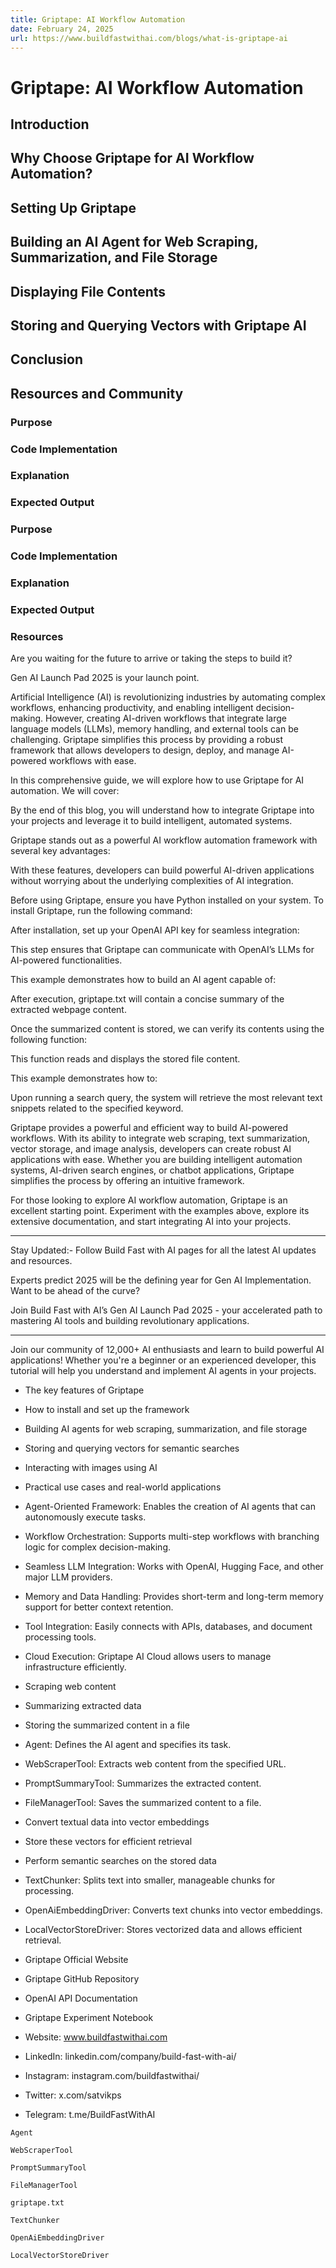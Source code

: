 ```yaml
---
title: Griptape: AI Workflow Automation
date: February 24, 2025
url: https://www.buildfastwithai.com/blogs/what-is-griptape-ai
---
```


# Griptape: AI Workflow Automation

## Introduction

## Why Choose Griptape for AI Workflow Automation?

## Setting Up Griptape

## Building an AI Agent for Web Scraping, Summarization, and File Storage

## Displaying File Contents

## Storing and Querying Vectors with Griptape AI

## Conclusion

## Resources and Community

### Purpose

### Code Implementation

### Explanation

### Expected Output

### Purpose

### Code Implementation

### Explanation

### Expected Output

### Resources

Are you waiting for the future to arrive or taking the steps to build it?

Gen AI Launch Pad 2025 is your launch point.

Artificial Intelligence (AI) is revolutionizing industries by automating complex workflows, enhancing productivity, and enabling intelligent decision-making. However, creating AI-driven workflows that integrate large language models (LLMs), memory handling, and external tools can be challenging. Griptape simplifies this process by providing a robust framework that allows developers to design, deploy, and manage AI-powered workflows with ease.

In this comprehensive guide, we will explore how to use Griptape for AI automation. We will cover:

By the end of this blog, you will understand how to integrate Griptape into your projects and leverage it to build intelligent, automated systems.

Griptape stands out as a powerful AI workflow automation framework with several key advantages:

With these features, developers can build powerful AI-driven applications without worrying about the underlying complexities of AI integration.

Before using Griptape, ensure you have Python installed on your system. To install Griptape, run the following command:

After installation, set up your OpenAI API key for seamless integration:

This step ensures that Griptape can communicate with OpenAI’s LLMs for AI-powered functionalities.

This example demonstrates how to build an AI agent capable of:

After execution, griptape.txt will contain a concise summary of the extracted webpage content.

Once the summarized content is stored, we can verify its contents using the following function:

This function reads and displays the stored file content.

This example demonstrates how to:

Upon running a search query, the system will retrieve the most relevant text snippets related to the specified keyword.

Griptape provides a powerful and efficient way to build AI-powered workflows. With its ability to integrate web scraping, text summarization, vector storage, and image analysis, developers can create robust AI applications with ease. Whether you are building intelligent automation systems, AI-driven search engines, or chatbot applications, Griptape simplifies the process by offering an intuitive framework.

For those looking to explore AI workflow automation, Griptape is an excellent starting point. Experiment with the examples above, explore its extensive documentation, and start integrating AI into your projects.

---------------------------

Stay Updated:- Follow Build Fast with AI pages for all the latest AI updates and resources.

Experts predict 2025 will be the defining year for Gen AI Implementation. Want to be ahead of the curve?

Join Build Fast with AI’s Gen AI Launch Pad 2025 - your accelerated path to mastering AI tools and building revolutionary applications.

---------------------------

Join our community of 12,000+ AI enthusiasts and learn to build powerful AI applications! Whether you're a beginner or an experienced developer, this tutorial will help you understand and implement AI agents in your projects.

* The key features of Griptape
* How to install and set up the framework
* Building AI agents for web scraping, summarization, and file storage
* Storing and querying vectors for semantic searches
* Interacting with images using AI
* Practical use cases and real-world applications

* Agent-Oriented Framework: Enables the creation of AI agents that can autonomously execute tasks.
* Workflow Orchestration: Supports multi-step workflows with branching logic for complex decision-making.
* Seamless LLM Integration: Works with OpenAI, Hugging Face, and other major LLM providers.
* Memory and Data Handling: Provides short-term and long-term memory support for better context retention.
* Tool Integration: Easily connects with APIs, databases, and document processing tools.
* Cloud Execution: Griptape AI Cloud allows users to manage infrastructure efficiently.

* Scraping web content
* Summarizing extracted data
* Storing the summarized content in a file

* Agent: Defines the AI agent and specifies its task.
* WebScraperTool: Extracts web content from the specified URL.
* PromptSummaryTool: Summarizes the extracted content.
* FileManagerTool: Saves the summarized content to a file.

* Convert textual data into vector embeddings
* Store these vectors for efficient retrieval
* Perform semantic searches on the stored data

* TextChunker: Splits text into smaller, manageable chunks for processing.
* OpenAiEmbeddingDriver: Converts text chunks into vector embeddings.
* LocalVectorStoreDriver: Stores vectorized data and allows efficient retrieval.

* Griptape Official Website
* Griptape GitHub Repository
* OpenAI API Documentation
* Griptape Experiment Notebook

* Website: www.buildfastwithai.com
* LinkedIn: linkedin.com/company/build-fast-with-ai/
* Instagram: instagram.com/buildfastwithai/
* Twitter: x.com/satvikps
* Telegram: t.me/BuildFastWithAI

```
Agent
```

```
WebScraperTool
```

```
PromptSummaryTool
```

```
FileManagerTool
```

```
griptape.txt
```

```
TextChunker
```

```
OpenAiEmbeddingDriver
```

```
LocalVectorStoreDriver
```

